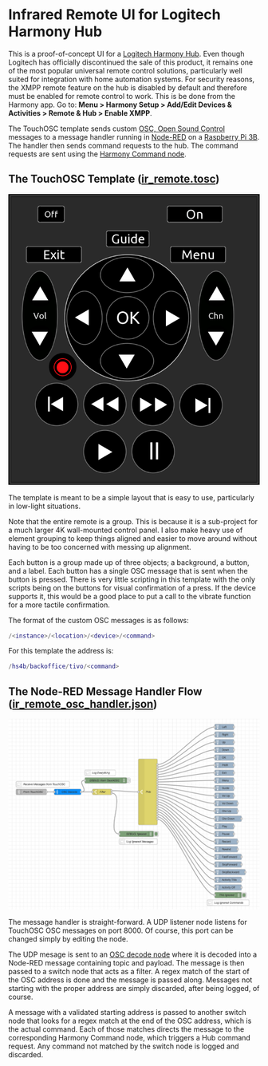 # Infrared Remote UI for Logitech Harmony Hub

This is a proof-of-concept UI for a [Logitech Harmony Hub](https://support.myharmony.com/en-us/hub). Even though Logitech has officially discontinued the sale of this product, it remains one of the most popular universal remote control solutions, particularly well suited for integration with home automation systems. For security reasons, the XMPP remote feature on the hub is disabled by default and therefore must be enabled for remote control to work. This is be done from the Harmony app. Go to: **Menu > Harmony Setup > Add/Edit Devices & Activities > Remote & Hub > Enable XMPP**.

The TouchOSC template sends custom [OSC, Open Sound Control](https://ccrma.stanford.edu/groups/osc/index.html) messages to a message handler running in [Node-RED](https://nodered.org/) on a [Raspberry Pi 3B](https://www.raspberrypi.org/computers). The handler then sends command requests to the hub. The command requests are sent using the [Harmony Command node](https://flows.nodered.org/node/node-red-contrib-harmony-extra).

## The TouchOSC Template ([ir_remote.tosc](ir_remote.tosc))

![image](ir_remote.png)

The template is meant to be a simple layout that is easy to use, particularly in low-light situations.

Note that the entire remote is a group. This is because it is a sub-project for a much larger 4K wall-mounted control panel. I also make heavy use of element grouping to keep things aligned and easier to move around without having to be too concerned with messing up alignment.

Each button is a group made up of three objects; a background, a button, and a label. Each button has a single OSC message that is sent when the button is pressed. There is very little scripting in this template with the only scripts being on the buttons for visual confirmation of a press. If the device supports it, this would be a good place to put a call to the vibrate function for a more tactile confirmation.

The format of the custom OSC messages is as follows:

```lua
/<instance>/<location>/<device>/<command>
```

For this template the address is:

```lua
/hs4b/backoffice/tivo/<command>
```

## The Node-RED Message Handler Flow ([ir_remote_osc_handler.json](ir_remote_osc_handler.json))

![image](flow.png)

The message handler is straight-forward. A UDP listener node listens for TouchOSC OSC messages on port 8000. Of course, this port can be changed simply by editing the node.

The UDP mesage is sent to an [OSC decode node](https://flows.nodered.org/node/node-red-contrib-osc) where it is decoded into a Node-RED message containing topic and payload. The message is then passed to a switch node that acts as a filter. A regex match of the start of the OSC address is done and the message is passed along. Messages not starting with the proper address are simply discarded, after being logged, of course.

A message with a validated starting address is passed to another switch node that looks for a regex match at the end of the OSC address, which is the actual command.  Each of those matches directs the message to the corresponding Harmony Command node, which triggers a Hub command request. Any command not matched by the switch node is logged and discarded.
